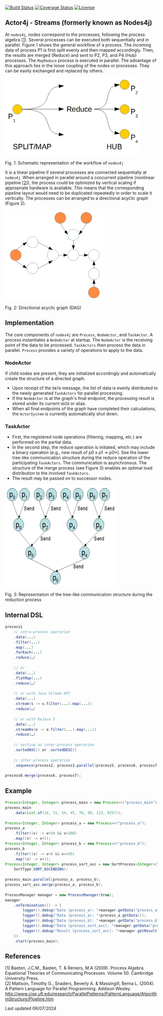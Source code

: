 [![Build Status](https://travis-ci.org/relvaner/nodes4j-core.svg?branch=master)](https://travis-ci.org/relvaner/nodes4j-core)
[![Coverage Status](https://coveralls.io/repos/github/relvaner/nodes4j-core/badge.svg?branch=master)](https://coveralls.io/github/relvaner/nodes4j-core?branch=master)
[![License](https://img.shields.io/hexpm/l/plug.svg)](https://www.apache.org/licenses/)

## Actor4j - Streams (formerly known as Nodes4j) ##

At `nodes4j`, nodes correspond to the processes, following the process algebra [[1](#1)]. Several processes can be executed both sequentially and in parallel. Figure 1 shows the general workflow of a process. The incoming data of process P1 is first split evenly and then mapped accordingly. Then, the results are merged (Reduce) and sent to P2, P3, and P4 (Hub) processes. The `MapReduce` process is executed in parallel. The advantage of this approach lies in the loose coupling of the nodes or processes. They can be easily exchanged and replaced by others.

<img src="doc/images/workflow.jpg" alt="Schematic representation of the workflow of nodes4j" width="450" height="255"/>

Fig. 1: Schematic representation of the workflow of `nodes4j`

It is a linear pipeline if several processes are connected sequentially at `nodes4j`. When arranged in parallel around a concurrent pipeline (nonlinear pipeline [[2](#2)]), the process could be optimized by vertical scaling if appropriate hardware is available. This means that the corresponding pipeline layout would need to be duplicated repeatedly in order to scale it vertically. The processes can be arranged to a directional acyclic graph (Figure 2).

<img src="doc/images/dag.jpg" alt="Directional acyclic graph (DAG)" width="329" height="295"/>

Fig. 2: Directional acyclic graph (DAG)

## Implementation ##

The core components of `nodes4j` are `Process`, `NodeActor`, and `TaskActor`. A process instantiates a `NodeActor` at startup. The `NodeActor` is the receiving point of the data to be processed. `TaskActors` then process the data in parallel. `Process` provides a variety of operations to apply to the data.

### NodeActor ###

If child nodes are present, they are initialized accordingly and automatically create the structure of a directed graph. 
- Upon receipt of the `DATA` message, the list of data is evenly distributed to the newly generated `TaskActors` for parallel processing. 
- If the `NodeActor` is at the graph's final endpoint, the processing result is stored under its current `UUID` or alias. 
- When all final endpoints of the graph have completed their calculations, the `ActorSystem` is currently automatically shut down.

### TaskActor ###

- First, the registered node operations (filtering, mapping, etc.) are performed on the partial data.
- In the second step, the reduce operation is initiated, which may include a binary operation (e.g., new result of p0 x p1 -> p0*). See the lower tree-like communication structure during the reduce operation of the participating `TaskActors`. The communication is asynchronous. The structure of the merge process (see Figure 3) enables an optimal load distribution to the involved `TaskActors`.
- The result may be passed on to successor nodes.

<img src="doc/images/tree.jpg" alt="Representation of the tree-like communication structure during the reduction process." width="366" height="334"/>

Fig. 3: Representation of the tree-like communication structure during the reduction process

## Internal DSL ##

```java
process1
    // intra-process operation
    .data(...)
    .filter(...)
    .map(...)
    .forEach(...)
    .reduce(…)
    
    // or
    .data(...)
    .flatMap(...)
    .reduce(…)
    
    // or with Java Stream API
    .data(...)
    .stream(s -> s.filter(...).map(...))
    .reduce(…)
    
    // or with RxJava 3
    .data(...)
    .streamRx(o -> o.filter(...).map(...))
    .reduce(…)
    
    // sorting as inter-process operation
    .sortedASC() or .sortedDESC()

    // inter-process operation
    .sequence(process2, process3.parallel(process5, process6, process7));
        
process8.merge(process6, process7);
```
## Example ##

```java
Process<Integer, Integer> process_main = new Process<>("process_main");
process_main
	.data(List.of(14, 31, 34, 45, 78, 99, 123, 9257));
		
Process<Integer, Integer> process_a = new Process<>("process_a");
process_a
	.filter((v) -> v>50 && v<100)
	.map((v) -> v+2);
Process<Integer, Integer> process_b = new Process<>("process_b");
process_b
	.filter((v) -> v>0 && v<=50)
	.map((v) -> v+1);
Process<Integer, Integer> process_sort_asc = new SortProcess<Integer>("process_sort_asc",
	SortType.SORT_ASCENDING);		
		
process_main.parallel(process_a, process_b);
process_sort_asc.merge(process_a, process_b);
		
ProcessManager manager = new ProcessManager(true);
manager
	.onTermination(() -> { 
		logger().debug("Data (process_a): "+manager.getData("process_a")); 
		logger().debug("Data (process_a): "+process_a.getData()); 
		logger().debug("Data (process_b): "+manager.getData("process_b")); 
		logger().debug("Data (process_sort_asc): "+manager.getData("process_sort_asc")); 
		logger().debug("Result (process_sort_asc): "+manager.getResult("process_sort_asc")); 
	})
	.start(process_main);
```

## References ##
[1]<a name="1"/> Baeten, J.C.M., Basten, T. & Reniers, M.A (2009). Process Algebra. Equational Theories of Communicating Processes. Volume 50. Cambridge University Press.  
[2]<a name="2"/> Mattson, Timothy G., Snaders, Beverly A. & Massingill, Berna L. (2004). A Pattern Language for Parallel Programming. Addison Wesley. http://www.cise.ufl.edu/research/ParallelPatterns/PatternLanguage/AlgorithmStructure/Pipeline.htm  

Last updated 06/07/2024